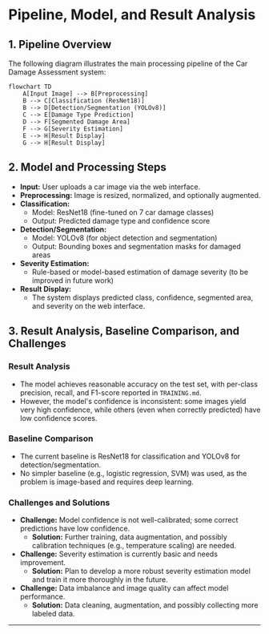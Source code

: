 # Pipeline, Model, and Result Analysis

## 1. Pipeline Overview

The following diagram illustrates the main processing pipeline of the Car Damage Assessment system:

```mermaid
flowchart TD
    A[Input Image] --> B[Preprocessing]
    B --> C[Classification (ResNet18)]
    B --> D[Detection/Segmentation (YOLOv8)]
    C --> E[Damage Type Prediction]
    D --> F[Segmented Damage Area]
    F --> G[Severity Estimation]
    E --> H[Result Display]
    G --> H[Result Display]
```

## 2. Model and Processing Steps

- **Input:** User uploads a car image via the web interface.
- **Preprocessing:** Image is resized, normalized, and optionally augmented.
- **Classification:**
    - Model: ResNet18 (fine-tuned on 7 car damage classes)
    - Output: Predicted damage type and confidence score
- **Detection/Segmentation:**
    - Model: YOLOv8 (for object detection and segmentation)
    - Output: Bounding boxes and segmentation masks for damaged areas
- **Severity Estimation:**
    - Rule-based or model-based estimation of damage severity (to be improved in future work)
- **Result Display:**
    - The system displays predicted class, confidence, segmented area, and severity on the web interface.

## 3. Result Analysis, Baseline Comparison, and Challenges

### Result Analysis
- The model achieves reasonable accuracy on the test set, with per-class precision, recall, and F1-score reported in `TRAINING.md`.
- However, the model's confidence is inconsistent: some images yield very high confidence, while others (even when correctly predicted) have low confidence scores.

### Baseline Comparison
- The current baseline is ResNet18 for classification and YOLOv8 for detection/segmentation.
- No simpler baseline (e.g., logistic regression, SVM) was used, as the problem is image-based and requires deep learning.

### Challenges and Solutions
- **Challenge:** Model confidence is not well-calibrated; some correct predictions have low confidence.
    - **Solution:** Further training, data augmentation, and possibly calibration techniques (e.g., temperature scaling) are needed.
- **Challenge:** Severity estimation is currently basic and needs improvement.
    - **Solution:** Plan to develop a more robust severity estimation model and train it more thoroughly in the future.
- **Challenge:** Data imbalance and image quality can affect model performance.
    - **Solution:** Data cleaning, augmentation, and possibly collecting more labeled data.
    
---
